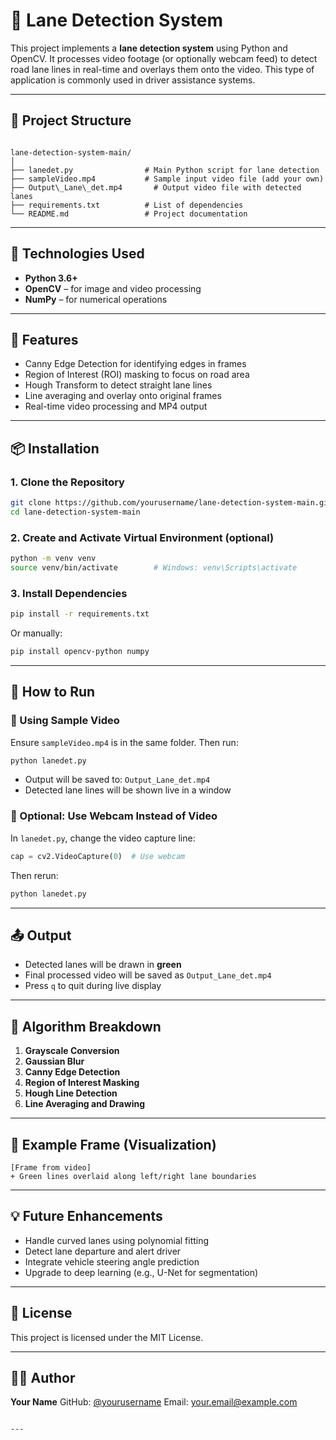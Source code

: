 
# 🚗 Lane Detection System

This project implements a **lane detection system** using Python and OpenCV. It processes video footage (or optionally webcam feed) to detect road lane lines in real-time and overlays them onto the video. This type of application is commonly used in driver assistance systems.

---

## 📁 Project Structure

```

lane-detection-system-main/
│
├── lanedet.py                # Main Python script for lane detection
├── sampleVideo.mp4           # Sample input video file (add your own)
├── Output\_Lane\_det.mp4       # Output video file with detected lanes
├── requirements.txt          # List of dependencies
└── README.md                 # Project documentation

````

---

## 🧰 Technologies Used

- **Python 3.6+**
- **OpenCV** – for image and video processing
- **NumPy** – for numerical operations

---

## 🚀 Features

- Canny Edge Detection for identifying edges in frames  
- Region of Interest (ROI) masking to focus on road area  
- Hough Transform to detect straight lane lines  
- Line averaging and overlay onto original frames  
- Real-time video processing and MP4 output  

---

## 📦 Installation

### 1. Clone the Repository

```bash
git clone https://github.com/yourusername/lane-detection-system-main.git
cd lane-detection-system-main
````

### 2. Create and Activate Virtual Environment (optional)

```bash
python -m venv venv
source venv/bin/activate        # Windows: venv\Scripts\activate
```

### 3. Install Dependencies

```bash
pip install -r requirements.txt
```

Or manually:

```bash
pip install opencv-python numpy
```

---

## 🎥 How to Run

### 📼 Using Sample Video

Ensure `sampleVideo.mp4` is in the same folder. Then run:

```bash
python lanedet.py
```

* Output will be saved to: `Output_Lane_det.mp4`
* Detected lane lines will be shown live in a window

### 🎥 Optional: Use Webcam Instead of Video

In `lanedet.py`, change the video capture line:

```python
cap = cv2.VideoCapture(0)  # Use webcam
```

Then rerun:

```bash
python lanedet.py
```

---

## 📤 Output

* Detected lanes will be drawn in **green**
* Final processed video will be saved as `Output_Lane_det.mp4`
* Press `q` to quit during live display

---

## 🧠 Algorithm Breakdown

1. **Grayscale Conversion**
2. **Gaussian Blur**
3. **Canny Edge Detection**
4. **Region of Interest Masking**
5. **Hough Line Detection**
6. **Line Averaging and Drawing**

---

## 📸 Example Frame (Visualization)

```
[Frame from video]
+ Green lines overlaid along left/right lane boundaries
```

---

## 💡 Future Enhancements

* Handle curved lanes using polynomial fitting
* Detect lane departure and alert driver
* Integrate vehicle steering angle prediction
* Upgrade to deep learning (e.g., U-Net for segmentation)

---

## 📝 License

This project is licensed under the MIT License.

---

## 👨‍💻 Author

**Your Name**
GitHub: [@yourusername](https://github.com/MosaSivaMani)
Email: [your.email@example.com](mosasiva6@gmail.com)

```

---
